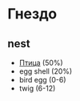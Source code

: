 # Гнездо
## nest

*   [Птица](bird.md) (50%)
*   egg shell (20%)
*   bird egg (0-6)
*   twig (6-12)
